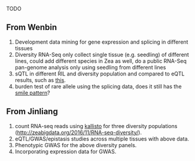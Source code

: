 TODO

## From Wenbin
1. Development data mining for gene expression and splicing in different tissues
2. Diversity RNA-Seq only collect single tissue (e.g. seedling) of different lines, could add different species in Zea as well, do a public RNA-Seq pan-genome analysis only using seedling from different lines
3. sQTL in different RIL and diversity population and compared to eQTL results, such as [this](http://science.sciencemag.org/content/352/6285/600).
4. burden test of rare allele using the splicing data, does it still has the [smile pattern](http://www.sciencedirect.com/science/article/pii/S0002929716000045)?

## From Jinliang
1. count RNA-seq reads using [kallisto](https://pachterlab.github.io/kallisto/) for three diversity populations (http://zeabigdata.org/2016/11/RNA-seq-diversity/). 
2. eQTL/GWAS/epistasis studies across multiple tissues with above data.
3. Phenotypic GWAS for the above diversity panels.
4. Incorporating expression data for GWAS.

